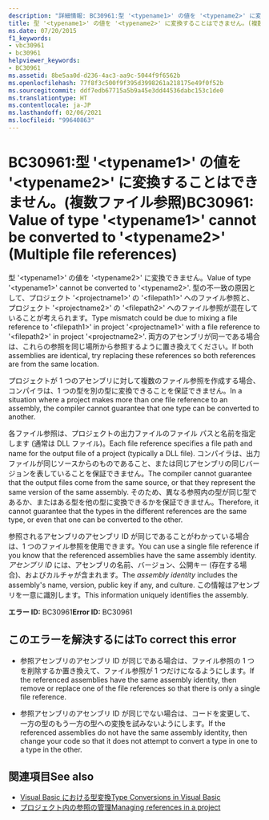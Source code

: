 ```yaml
---
description: "詳細情報: BC30961:型 '<typename1>' の値を '<typename2>' に変換することはできません。(複数ファイル参照)"
title: 型 '<typename1>' の値を '<typename2>' に変換することはできません。(複数ファイル参照)
ms.date: 07/20/2015
f1_keywords:
- vbc30961
- bc30961
helpviewer_keywords:
- BC30961
ms.assetid: 8be5aa0d-d236-4ac3-aa9c-5044f9f6562b
ms.openlocfilehash: 77f8f3c500f9f395d3998261a218175e49f0f52b
ms.sourcegitcommit: ddf7edb67715a5b9a45e3dd44536dabc153c1de0
ms.translationtype: HT
ms.contentlocale: ja-JP
ms.lasthandoff: 02/06/2021
ms.locfileid: "99640863"
---
```

# <a name="bc30961-value-of-type-typename1-cannot-be-converted-to-typename2-multiple-file-references"></a><span data-ttu-id="cc5c8-103">BC30961:型 '\<typename1>' の値を '\<typename2>' に変換することはできません。(複数ファイル参照)</span><span class="sxs-lookup"><span data-stu-id="cc5c8-103">BC30961: Value of type '\<typename1>' cannot be converted to '\<typename2>' (Multiple file references)</span></span>

<span data-ttu-id="cc5c8-104">型 '\<typename1>' の値を '\<typename2>' に変換できません。</span><span class="sxs-lookup"><span data-stu-id="cc5c8-104">Value of type '\<typename1>' cannot be converted to '\<typename2>'.</span></span> <span data-ttu-id="cc5c8-105">型の不一致の原因として、プロジェクト '\<projectname1>' の '\<filepath1>' へのファイル参照と、プロジェクト '\<projectname2>' の '\<filepath2>' へのファイル参照が混在していることが考えられます。</span><span class="sxs-lookup"><span data-stu-id="cc5c8-105">Type mismatch could be due to mixing a file reference to '\<filepath1>' in project '\<projectname1>' with a file reference to '\<filepath2>' in project '\<projectname2>'.</span></span> <span data-ttu-id="cc5c8-106">両方のアセンブリが同一である場合は、これらの参照を同じ場所から参照するように置き換えてください。</span><span class="sxs-lookup"><span data-stu-id="cc5c8-106">If both assemblies are identical, try replacing these references so both references are from the same location.</span></span>

 <span data-ttu-id="cc5c8-107">プロジェクトが 1 つのアセンブリに対して複数のファイル参照を作成する場合、コンパイラは、1 つの型を別の型に変換できることを保証できません。</span><span class="sxs-lookup"><span data-stu-id="cc5c8-107">In a situation where a project makes more than one file reference to an assembly, the compiler cannot guarantee that one type can be converted to another.</span></span>

 <span data-ttu-id="cc5c8-108">各ファイル参照は、プロジェクトの出力ファイルのファイル パスと名前を指定します (通常は DLL ファイル)。</span><span class="sxs-lookup"><span data-stu-id="cc5c8-108">Each file reference specifies a file path and name for the output file of a project (typically a DLL file).</span></span> <span data-ttu-id="cc5c8-109">コンパイラは、出力ファイルが同じソースからのものであること、または同じアセンブリの同じバージョンを表していることを保証できません。</span><span class="sxs-lookup"><span data-stu-id="cc5c8-109">The compiler cannot guarantee that the output files come from the same source, or that they represent the same version of the same assembly.</span></span> <span data-ttu-id="cc5c8-110">そのため、異なる参照内の型が同じ型であるか、またはある型を他の型に変換できるかを保証できません。</span><span class="sxs-lookup"><span data-stu-id="cc5c8-110">Therefore, it cannot guarantee that the types in the different references are the same type, or even that one can be converted to the other.</span></span>

 <span data-ttu-id="cc5c8-111">参照されるアセンブリのアセンブリ ID が同じであることがわかっている場合は、1 つのファイル参照を使用できます。</span><span class="sxs-lookup"><span data-stu-id="cc5c8-111">You can use a single file reference if you know that the referenced assemblies have the same assembly identity.</span></span> <span data-ttu-id="cc5c8-112">*アセンブリ ID* には、アセンブリの名前、バージョン、公開キー (存在する場合)、およびカルチャが含まれます。</span><span class="sxs-lookup"><span data-stu-id="cc5c8-112">The *assembly identity* includes the assembly's name, version, public key if any, and culture.</span></span> <span data-ttu-id="cc5c8-113">この情報はアセンブリを一意に識別します。</span><span class="sxs-lookup"><span data-stu-id="cc5c8-113">This information uniquely identifies the assembly.</span></span>

 <span data-ttu-id="cc5c8-114">**エラー ID:** BC30961</span><span class="sxs-lookup"><span data-stu-id="cc5c8-114">**Error ID:** BC30961</span></span>

## <a name="to-correct-this-error"></a><span data-ttu-id="cc5c8-115">このエラーを解決するには</span><span class="sxs-lookup"><span data-stu-id="cc5c8-115">To correct this error</span></span>

- <span data-ttu-id="cc5c8-116">参照アセンブリのアセンブリ ID が同じである場合は、ファイル参照の 1 つを削除するか置き換えて、ファイル参照が 1 つだけになるようにします。</span><span class="sxs-lookup"><span data-stu-id="cc5c8-116">If the referenced assemblies have the same assembly identity, then remove or replace one of the file references so that there is only a single file reference.</span></span>

- <span data-ttu-id="cc5c8-117">参照アセンブリのアセンブリ ID が同じでない場合は、コードを変更して、一方の型のもう一方の型への変換を試みないようにします。</span><span class="sxs-lookup"><span data-stu-id="cc5c8-117">If the referenced assemblies do not have the same assembly identity, then change your code so that it does not attempt to convert a type in one to a type in the other.</span></span>

## <a name="see-also"></a><span data-ttu-id="cc5c8-118">関連項目</span><span class="sxs-lookup"><span data-stu-id="cc5c8-118">See also</span></span>

- [<span data-ttu-id="cc5c8-119">Visual Basic における型変換</span><span class="sxs-lookup"><span data-stu-id="cc5c8-119">Type Conversions in Visual Basic</span></span>](../../programming-guide/language-features/data-types/type-conversions.md)
- [<span data-ttu-id="cc5c8-120">プロジェクト内の参照の管理</span><span class="sxs-lookup"><span data-stu-id="cc5c8-120">Managing references in a project</span></span>](/visualstudio/ide/managing-references-in-a-project)
